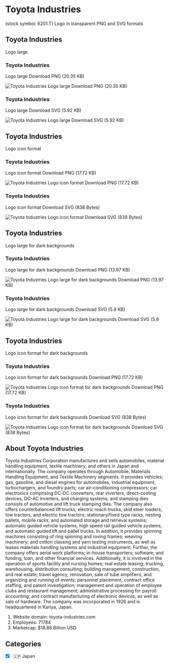 # Toyota Industries
 (stock symbol: 6201.T) Logo in transparent PNG and SVG formats

## Toyota Industries
 Logo large

### Toyota Industries
 Logo large Download PNG (20.35 KB)

![Toyota Industries
 Logo large Download PNG (20.35 KB)](/img/orig/6201.T_BIG-0ada65db.png)

### Toyota Industries
 Logo large Download SVG (5.92 KB)

![Toyota Industries
 Logo large Download SVG (5.92 KB)](/img/orig/6201.T_BIG-a29ffcf0.svg)

## Toyota Industries
 Logo icon format

### Toyota Industries
 Logo icon format Download PNG (17.72 KB)

![Toyota Industries
 Logo icon format Download PNG (17.72 KB)](/img/orig/6201.T-4dca4c59.png)

### Toyota Industries
 Logo icon format Download SVG (838 Bytes)

![Toyota Industries
 Logo icon format Download SVG (838 Bytes)](/img/orig/6201.T-43aaf049.svg)

## Toyota Industries
 Logo large for dark backgrounds

### Toyota Industries
 Logo large for dark backgrounds Download PNG (13.97 KB)

![Toyota Industries
 Logo large for dark backgrounds Download PNG (13.97 KB)](/img/orig/6201.T_BIG.D-4152518f.png)

### Toyota Industries
 Logo large for dark backgrounds Download SVG (5.9 KB)

![Toyota Industries
 Logo large for dark backgrounds Download SVG (5.9 KB)](/img/orig/6201.T_BIG.D-fb68fe42.svg)

## Toyota Industries
 Logo icon format for dark backgrounds

### Toyota Industries
 Logo icon format for dark backgrounds Download PNG (17.72 KB)

![Toyota Industries
 Logo icon format for dark backgrounds Download PNG (17.72 KB)](/img/orig/6201.T.D-cc972ca7.png)

### Toyota Industries
 Logo icon format for dark backgrounds Download SVG (838 Bytes)

![Toyota Industries
 Logo icon format for dark backgrounds Download SVG (838 Bytes)](/img/orig/6201.T.D-0ad5fec7.svg)

## About Toyota Industries


Toyota Industries Corporation manufactures and sells automobiles, material handling equipment, textile machinery, and others in Japan and internationally. The company operates through Automobile, Materials Handling Equipment, and Textile Machinery segments. It provides vehicles; gas, gasoline, and diesel engines for automobiles, industrial equipment, turbochargers, and foundry parts; car air-conditioning compressors; car electronics comprising DC-DC converters, rear inverters, direct-cooling devices, DC-AC inverters, and charging systems; and stamping dies consists of automotive and lift truck stamping dies. The company also offers counterbalanced lift trucks, electric reach trucks, skid steer loaders, tow tractors, and electric tow tractors; stationary/fixed type racks, nesting pallets, mobile racks, and automated storage and retrieval systems; automatic guided vehicle systems, high speed rail guided vehicle systems, and automatic guided lift and pallet trucks. In addition, it provides spinning machines consisting of ring spinning and roving frames; weaving machinery; and cotton classing and yarn testing instruments, as well as leases materials handling systems and industrial equipment. Further, the company offers aerial work platforms; in-house transporters; software; and funding, loan, and other financial services. Additionally, it is involved in the operation of sports facility and nursing homes; real estate leasing; trucking, warehousing, distribution consulting; building management, construction, and real estate; travel agency, renovation, sale of tube amplifiers, and organizing and running of events; personnel placement, contract office staffing, and patent investigation; management and operation of employee clubs and restaurant management; administrative processing for payroll accounting; and contract manufacturing of electronic devices, as well as sale of hardware. The company was incorporated in 1926 and is headquartered in Kariya, Japan.

1. Website domain: toyota-industries.com
2. Employees: 71784
3. Marketcap: $18.86 Billion USD


## Categories
- [x] 🇯🇵 Japan
